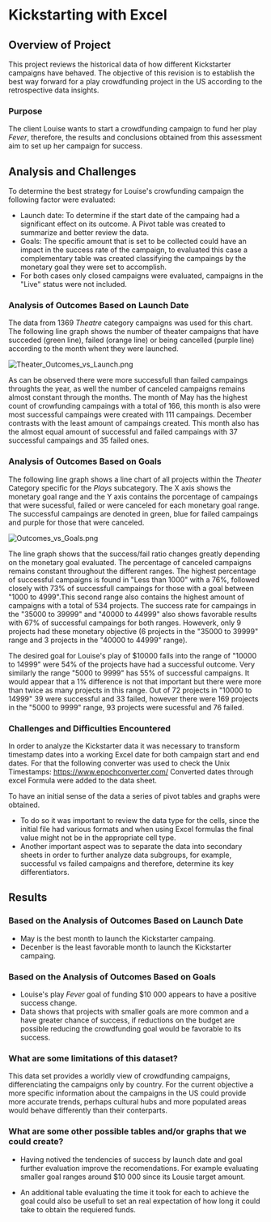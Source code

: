 # Kickstarting with Excel

## Overview of Project
This project reviews the historical data of how different Kickstarter campaigns have behaved. The objective of this revision is to establish the  best way forward for a play crowdfunding project in the US according to the retrospective data insights. 

### Purpose
The client Louise wants to start a crowdfunding campaign to fund her play *Fever*, therefore, the results and conclusions obtained from this assessment aim to set up her campaign for success.

## Analysis and Challenges
To determine the best strategy for Louise's crowfunding campaign the following factor were evaluated:
- Launch date: To determine if the start date of the campaing had a significant effect on its outcome. A Pivot table was created to summarize and better review the data.
- Goals: The specific amount that is set to be collected could have an impact in the success rate of the campaign, to evaluated this case a complementary table was created classifying the campaings by the monetary goal they were set to accomplish. 
- For both cases  only closed campaigns were evaluated, campaigns in the "Live" status were not included.

### Analysis of Outcomes Based on Launch Date
The data from 1369 *Theatre* category campaigns was used for this chart. The following line graph shows the number of theater campaigns that have succeded (green line), failed (orange line) or being cancelled (purple line) according to the month whent they were launched.

![Theater_Outcomes_vs_Launch.png](https://github.com/Li11iana/kickstarter_analysis/blob/main/Resources/Theater_Outcomes_vs_Launch.png)

As can be observed there were more successfull than failed campaings throughts the year, as well the number of canceled campaigns remains almost constant through the months.
The month of May has the highest count of crowfunding campaings with a total of 166, this month is also were most successful campaings were created with 111 campaings.
December contrasts with the least amount of campaings created. This month also has the almost equal amount of successful and failed campaings with 37 successful campaings and 35 failed ones.

### Analysis of Outcomes Based on Goals

The following line graph shows a line chart of all projects within the *Theater* Category specific for the *Plays* subcategory. The X axis shows the monetary goal range and the Y axis contains the porcentage of campaings that were sucessful, failed or were canceled for each monetary goal range. The successful campaings are denoted in green, blue for  failed campaings and purple for those that were canceled.

![Outcomes_vs_Goals.png](https://github.com/Li11iana/kickstarter_analysis/blob/main/Resources/Outcomes_vs_Goals.png)

The line graph shows that the success/fail ratio changes greatly depending on the monetary goal evaluated. The percentage of canceled campaigns remains constant throughout the different ranges.
The highest percentage of successful campaigns is found in "Less than 1000" with a 76%, followed closely with 73% of successfull campaings for those with a goal between "1000 to 4999".This second range also contains the highest amount of campaigns with a total of 534 projects.
The success rate for campaings in the "35000 to 39999" and "40000 to 44999" also shows favorable results with 67% of successful campaings for both ranges. Howeverk, only 9 projects had these monetary objective (6 projects in the "35000 to 39999" range and 3 projects in the "40000 to 44999" range).

The desired goal for Louise's play of $10000 falls into the range of "10000 to 14999" were 54% of the projects have had a successful outcome. Very similarly the range "5000 to 9999" has 55% of successful campaigns. It would appear that a 1% difference is not that important but there were more than twice as many projects in this range. Out of 72 projects in "10000 to 14999" 39 were successful and 33 failed, however there were 169 projects in the "5000 to 9999" range, 93 projects were sucessful and 76 failed.

### Challenges and Difficulties Encountered
In order to analyze the Kickstarter data it was necessary to transform timestamp dates into a working Excel date for both campaign start and end dates. For that the following converter was used to check the Unix Timestamps:
https://www.epochconverter.com/
Converted dates through excel Formula were added to the data sheet.

To have an initial sense of the data a series of pivot tables and graphs were obtained. 
* To do so it was important to review the data type for the cells, since the initial file had various formats and when using Excel formulas the final value might not be in the appropriate cell type.
* Another important aspect was to separate the data into secondary sheets in order to further analyze data subgroups, for example, successful vs failed campaigns and therefore, determine its key differentiators.

## Results

### Based on the Analysis of Outcomes Based on Launch Date

* May is the best month to launch the Kickstarter campaing.
* Decenber is the least favorable month to launch the Kickstarter campaing.

### Based on the Analysis of Outcomes Based on Goals

* Louise's play *Fever* goal of funding $10 000 appears to have a positive success change.
* Data shows that projects with smaller goals are more common and a have greater chance of success, if reductions on the budget are possible reducing the crowdfunding goal would be favorable to its success.

### What are some limitations of this dataset?

This data set provides a worldly view of crowdfunding campaigns, differenciating the campaigns only by country. For the current objective a more specific information about the campaigns in the US could provide more accurate trends, perhaps cultural hubs and more populated areas would behave differently than their conterparts.


### What are some other possible tables and/or graphs that we could create?

* Having notived the tendencies of success by launch date and goal further evaluation improve the recomendations. For example evaluating smaller goal ranges around $10 000 since its Lousie target amount.

* An additional table evaluating the time it took for each to achieve the goal could also be usefull to set an real expectation of how long it could take to obtain the requiered funds.




